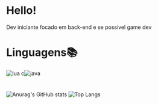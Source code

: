 # Hello!
Dev iniciante focado em back-end e se possivel game dev
# Linguagens📚
![lua c](https://github.com/Treio1024/Treio1024/assets/160870426/5894d74f-3cba-4770-9156-158c2a0987d8)![java](https://github.com/Treio1024/Treio1024/assets/160870426/7dbcd68e-3ec1-4af7-8553-15f4dee68bca)
#
![Anurag's GitHub stats](https://github-readme-stats.vercel.app/api?username=Treio1024&show_icons=true&theme=radical)
![Top Langs](https://github-readme-stats.vercel.app/api/top-langs/?username=Treio1024&layout=compact&theme=radical)
